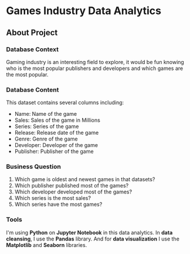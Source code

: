 # Games Industry Data Analytics
## About Project
### Database Context
Gaming industry is an interesting field to explore, it would be fun knowing who is the most popular publishers and developers and which games are the most popular.

### Database Content
This dataset contains several columns including:
- Name: Name of the game 
- Sales: Sales of the game in Millions 
- Series: Series of the game 
- Release: Release date of the game 
- Genre: Genre of the game 
- Developer: Developer of the game 
- Publisher: Publisher of the game

### Business Question
1. Which game is oldest and newest games in that datasets? 
2. Which publisher published most of the games? 
3. Which developer developed most of the games? 
4. Which series is the most sales? 
5. Which series have the most games?

### Tools
I'm using **Python** on **Jupyter Notebook** in this data analytics. In **data cleansing**, 
I use the **Pandas** library. And for **data visualization** I use the **Matplotlib** and **Seaborn** libraries.
